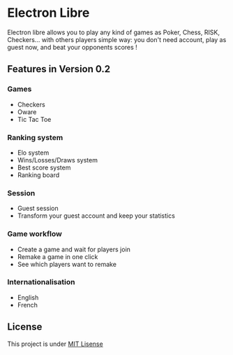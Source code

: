 Electron Libre
==============

Electron libre allows you to play any kind of games
as Poker, Chess, RISK, Checkers... with others players simple way:
you don't need account, play as guest now,
and beat your opponents scores !

## Features in Version 0.2

### Games
- Checkers
- Oware
- Tic Tac Toe

### Ranking system
- Elo system
- Wins/Losses/Draws system
- Best score system
- Ranking board

### Session
- Guest session
- Transform your guest account and keep your statistics

### Game workflow
- Create a game and wait for players join
- Remake a game in one click
- See which players want to remake

### Internationalisation
- English
- French

## License

This project is under [MIT Lisense](https://github.com/alcalyn/elc/blob/dev/src/EL/CoreBundle/Resources/meta/LICENSE)
